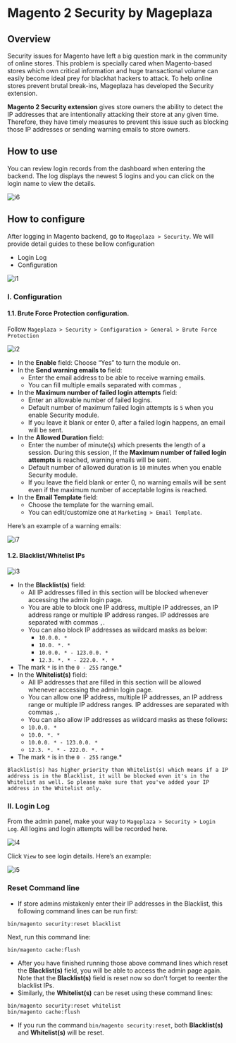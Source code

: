 # Magento 2 Security by Mageplaza

## Overview 
Security issues for Magento have left a big question mark in the community of online stores. This problem is specially cared when Magento-based stores which own critical information and huge transactional volume can easily become ideal prey for blackhat hackers to attack. To help online stores prevent brutal break-ins, Mageplaza has developed the Security extension.

**Magento 2 Security extension** gives store owners the ability to detect the IP addresses that are intentionally attacking their store at any given time. Therefore, they have timely measures to prevent this issue such as blocking those IP addresses or sending warning emails to store owners.

## How to use
You can review login records from the dashboard when entering the backend. The log displays the newest 5 logins and you can click on the login name to view the details.

![i6](https://i.imgur.com/X4qv87Y.png)

## How to configure
After logging in Magento backend, go to ``Mageplaza > Security``. We will provide detail guides to these bellow configuration
* Login Log
* Configuration

![i1](https://i.imgur.com/fQKLIhJ.png)

### I. Configuration
#### 1.1. Brute Force Protection configuration.
Follow ``Mageplaza > Security > Configuration > General > Brute Force Protection``

![i2](https://i.imgur.com/bQfkFMl.png)

* In the **Enable** field: Choose “Yes” to turn the module on.
* In the **Send warning emails to** field: 
  * Enter the email address to be able to receive warning emails.
  * You can fill multiple emails separated with commas ``,``
* In the **Maximum number of failed login attempts** field:
  * Enter an allowable number of failed logins.
  * Default number of maximum failed login attempts is ``5`` when you enable Security module.
  * If you leave it blank or enter 0, after a failed login happens, an email will be sent.
* In the **Allowed Duration** field:
  * Enter the number of minute(s) which presents the length of a session. During this session, If the **Maximum number of failed login attempts** is reached, warning emails will be sent.
  * Default number of allowed duration is ``10`` minutes when you enable Security module.
  * If you leave the field blank or enter 0, no warning emails will be sent even if the maximum number of acceptable logins is reached.
* In the **Email Template** field: 
  * Choose the template for the warning email.
  * You can edit/customize one at ``Marketing > Email Template``.

Here’s an example of a warning emails:

![i7](https://i.imgur.com/Up4mBKw.png)

#### 1.2. Blacklist/Whitelist IPs

![i3](https://i.imgur.com/CI5lmut.jpg)

* In the **Blacklist(s)** field:
  *  All IP addresses filled in this section will be blocked whenever accessing the admin login page.
  * You are able to block one IP address, multiple IP addresses, an IP address range or multiple IP address ranges.  IP addresses are separated with commas ``,``.
  * You can also block IP addresses as wildcard masks as below:
    * ``10.0.0. *``
    * ``10.0. *. *``
    * ``10.0.0. * - 123.0.0. *``
    * ``12.3. *. * - 222.0. *. *``
 * The mark ``*`` is in the `0 - 255` range.*
* In the **Whitelist(s)** field:
  * All IP addresses that are filled in this section will be allowed whenever accessing the admin login page.
  * You can allow one IP address, multiple IP addresses, an IP address range or multiple IP address ranges.  IP addresses are separated with commas ``,``.
  *  You can also allow IP addresses as wildcard masks as these follows:
    * ``10.0.0. *``
    * ``10.0. *. *``
    * ``10.0.0. * - 123.0.0. *``
    * ``12.3. *. * - 222.0. *. *``
 * The mark ``*`` is in the `0 - 255` range.*

```
Blacklist(s) has higher priority than Whitelist(s) which means if a IP address is in the Blacklist, it will be blocked even it's in the Whitelist as well. So please make sure that you've added your IP address in the Whitelist only. 
```

### II. Login Log
From the admin panel, make your way to ``Mageplaza > Security > Login Log``. All logins and login attempts will be recorded here.

![i4](https://i.imgur.com/AogyfB4.png)

Click ``View`` to see login details. Here’s an example:

![i5](https://i.imgur.com/1iYlCm1.png)

### Reset Command line

* If store admins mistakenly enter their IP addresses in the Blacklist, this following command lines can be run first: 
```
bin/magento security:reset blacklist 
```
Next, run this command line:
```
bin/magento cache:flush
```
*  After you have finished running those above command lines which reset the **Blacklist(s)** field, you will be able to access the admin page again. Note that the **Blacklist(s)** field is reset now so don’t forget to reenter the blacklist IPs.
* Similarly, the **Whitelist(s)** can be reset using these command lines: 
```
bin/magento security:reset whitelist
bin/magento cache:flush
```
* If you run the command ``bin/magento security:reset``, both **Blacklist(s)** and **Whitelist(s)** will be reset.
